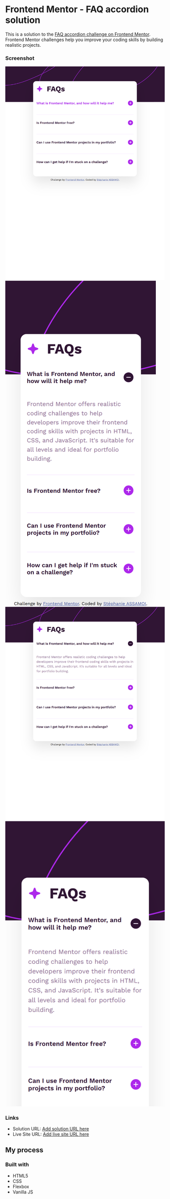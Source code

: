 # Frontend Mentor - FAQ accordion solution

This is a solution to the [FAQ accordion challenge on Frontend Mentor](https://www.frontendmentor.io/challenges/faq-accordion-wyfFdeBwBz). Frontend Mentor challenges help you improve your coding skills by building realistic projects. 


### Screenshot

![](./desktop.png)
![](./mobile.png)
![](./desktop1.png)
![](./mobile1.png)




### Links

- Solution URL: [Add solution URL here](https://github.com/Stephanie0905/FAQ-accordion.git)
- Live Site URL: [Add live site URL here](https://stephanie0905.github.io/FAQ-accordion/)

## My process

### Built with

- HTML5 
- CSS 
- Flexbox
- Vanilla JS

